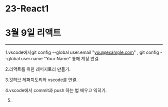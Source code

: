 # 23-React1
# 3월 9일 리액트
---
1.vscode에서git config --global user.email "you@example.com" , git config --global user.name "Your Name" 통해 계정 연결.

2.리액트를 위한 레퍼지토리 만들기.

3.깃허브 레퍼지토리와 vscode를 연결. 

4.vscode에서 commit과 push 하는 법 배우고 익히기.

5.



